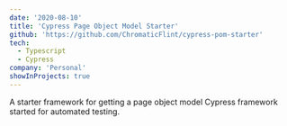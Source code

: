 ```yaml
---
date: '2020-08-10'
title: 'Cypress Page Object Model Starter'
github: 'https://github.com/ChromaticFlint/cypress-pom-starter'
tech:
  - Typescript
  - Cypress
company: 'Personal'
showInProjects: true
---
```


A starter framework for getting a page object model Cypress framework started for automated testing.

